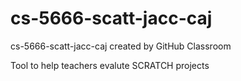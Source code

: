 # cs-5666-scatt-jacc-caj
cs-5666-scatt-jacc-caj created by GitHub Classroom

Tool to help teachers evalute SCRATCH projects
